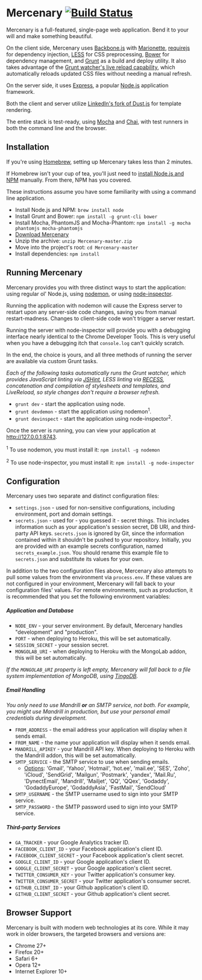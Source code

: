 # Mercenary [![Build Status](https://travis-ci.org/justinsisley/Mercenary.svg?branch=master)](https://travis-ci.org/justinsisley/Mercenary)

Mercenary is a full-featured, single-page web application. Bend it to your will and make something beautiful.

On the client side, Mercenary uses [Backbone.js](http://backbonejs.org/) with [Marionette](http://marionettejs.com/), [requirejs](http://requirejs.org/) for dependency injection, [LESS](http://lesscss.org/) for CSS preprocessing, [Bower](http://bower.io/) for dependency management, and [Grunt](http://gruntjs.com/) as a build and deploy utility. It also takes advantage of the [Grunt watcher's live reload capability](https://github.com/gruntjs/grunt-contrib-watch#optionslivereload), which automatically reloads updated CSS files without needing a manual refresh.

On the server side, it uses [Express](http://expressjs.com/), a popular [Node.js](http://nodejs.org/) application framework.

Both the client and server utilize [LinkedIn's fork of Dust.js](http://linkedin.github.io/dustjs/) for template rendering.

The entire stack is test-ready, using [Mocha](http://visionmedia.github.io/mocha/) and [Chai](http://chaijs.com/), with test runners in both the command line and the browser.

## Installation

If you're using [Homebrew](http://mxcl.github.io/homebrew/), setting up Mercenary takes less than 2 minutes.

If Homebrew isn't your cup of tea, you'll just need to [install Node.js and NPM](http://nodejs.org/) manually. From there, NPM has you covered.

These instructions assume you have some familiarity with using a command line application.

- Install Node.js and NPM: `brew install node`
- Install Grunt and Bower: `npm install -g grunt-cli bower`
- Install Mocha, PhantomJS and Mocha-Phantom: `npm install -g mocha phantomjs mocha-phantomjs`
- [Download Mercenary](https://github.com/justinsisley/Mercenary/archive/master.zip)
- Unzip the archive: `unzip Mercenary-master.zip`
- Move into the project's root: `cd Mercenary-master`
- Install dependencies: `npm install`

## Running Mercenary

Mercenary provides you with three distinct ways to start the application: using regular ol' Node.js, using [nodemon](http://nodemon.io/), or using [node-inspector](https://github.com/node-inspector/node-inspector).

Running the application with nodemon will cause the Express server to restart upon any server-side code changes, saving you from manual restart-madness. Changes to client-side code won't trigger a server restart.

Running the server with node-inspector will provide you with a debugging interface nearly identical to the Chrome Developer Tools. This is very useful when you have a debugging itch that `console.log` can't quickly scratch.

In the end, the choice is yours, and all three methods of running the server are available via custom Grunt tasks.

*Each of the following tasks automatically runs the Grunt watcher, which provides JavaScript linting via [JSHint](http://www.jshint.com/), LESS linting via [RECESS](http://twitter.github.io/recess/), concatenation and compilation of stylesheets and templates, and LiveReload, so style changes don't require a browser refresh.*

- `grunt dev` - start the application using node.
- `grunt devdemon` - start the application using nodemon<sup>1</sup>.
- `grunt devinspect` - start the application using node-inspector<sup>2</sup>.

Once the server is running, you can view your application at <http://127.0.0.1:8743>.

<sup>1</sup> To use nodemon, you must install it: `npm install -g nodemon`

<sup>2</sup> To use node-inspector, you must install it: `npm install -g node-inspector`

## Configuration

Mercenary uses two separate and distinct configuration files:

- `settings.json` - used for non-sensitive configurations, including environment, port and domain settings.
- `secrets.json` - used for - you guessed it - secret things. This includes information such as your application's session secret, DB URI, and third-party API keys. `secrets.json` is ignored by Git, since the information contained within it shouldn't be pushed to your repository. Initially, you are provided with an example secrets configuration, named `secrets_example.json`. You should rename this example file to `secrets.json` and substitute its values for your own.

In addition to the two configuration files above, Mercenary also attempts to pull some values from the environment via `process.env`. If these values are not configured in your environment, Mercenary will fall back to your configuration files' values. For remote environments, such as production, it is recommended that you set the following environment variables:

##### Application and Database

- `NODE_ENV` - your server environment. By default, Mercenary handles "development" and "production".
- `PORT` - when deploying to Heroku, this will be set automatically.
- `SESSION_SECRET` - your session secret.
- `MONGOLAB_URI` - when deploying to Heroku with the MongoLab addon, this will be set automatically.

*If the `MONGOLAB_URI` property is left empty, Mercenary will fall back to a file system implementation of MongoDB, using [TingoDB](http://www.tingodb.com/).*

##### Email Handling

*You only need to use Mandrill __or__ an SMTP service, not both. For example, you might use Mandrill in production, but use your personal email credentials during development.*

- `FROM_ADDRESS` - the email address your application will display when it sends email.
- `FROM_NAME` - the name your application will display when it sends email.
- `MANDRILL_APIKEY` - your Mandrill API key. When deploying to Heroku with the Mandrill addon, this will be set automatically.
- `SMTP_SERVICE` - the SMTP service to use when sending emails.
    - [Options](https://github.com/andris9/Nodemailer): 'Gmail', 'Yahoo', 'Hotmail', 'hot.ee', 'mail.ee', 'SES', 'Zoho', 'iCloud', 'SendGrid', 'Mailgun', 'Postmark', 'yandex', 'Mail.Ru', 'DynectEmail', 'Mandrill', 'Mailjet', 'QQ', 'QQex', 'Godaddy', 'GodaddyEurope', 'GodaddyAsia', 'FastMail', 'SendCloud'
- `SMTP_USERNAME` - the SMTP username used to sign into your SMTP service.
- `SMTP_PASSWORD` - the SMTP password used to sign into your SMTP service.

##### Third-party Services

- `GA_TRACKER` - your Google Analytics tracker ID.
- `FACEBOOK_CLIENT_ID` - your Facebook application's client ID.
- `FACEBOOK_CLIENT_SECRET` - your Facebook application's client secret.
- `GOOGLE_CLIENT_ID` - your Google application's client ID.
- `GOOGLE_CLIENT_SECRET` - your Google application's client secret.
- `TWITTER_CONSUMER_KEY` - your Twitter application's consumer key.
- `TWITTER_CONSUMER_SECRET` - your Twitter application's consumer secret.
- `GITHUB_CLIENT_ID` - your Github application's client ID.
- `GITHUB_CLIENT_SECRET` - your Github application's client secret.

<!--To make things even easier, a custom Grunt task called `merc-module` will generate new client-side modules for you, including dust templates, LESS stylesheets, and JavaScript views and controllers. After installation, run `grunt merc-module` to learn about the module generator.-->

## Browser Support

Mercenary is built with modern web technologies at its core. While it may work in older browsers, the targeted browsers and versions are:

- Chrome 27+
- Firefox 20+
- Safari 6+
- Opera 12+
- Internet Explorer 10+
